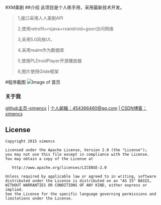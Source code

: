 #XM美剧
##介绍
此项目是个人练手用，采用最新技术开发。
>1,接口采用人人美剧API
>
>2,使用retrofit+rxjava+rxandroid+gson访问网络
>
>3,采用5.0风格UI，
>
>4,采用realm作为数据库
>
>5,使用PLDroidPlayer开源播放器
>
>6,图片使用Glide框架

#程序截图
![Image of 首页](https://github.com/ximencx/xmvideo/blob/master/screenshot/home1.gif)


### 关于我

<a  href="https://github.com/ximencx" target="_blank">github主页-ximencx</a> | <a href="mailto:454366460@qq.com" target="_blank">个人邮箱：454366460@qq.com</a> |<a href="http://blog.csdn.net/ximencx" target="_blank"> CSDN博客：ximencx</a> 

## License

    Copyright 2015 ximencx

    Licensed under the Apache License, Version 2.0 (the "License");
    you may not use this file except in compliance with the License.
    You may obtain a copy of the License at

       http://www.apache.org/licenses/LICENSE-2.0

    Unless required by applicable law or agreed to in writing, software
    distributed under the License is distributed on an "AS IS" BASIS,
    WITHOUT WARRANTIES OR CONDITIONS OF ANY KIND, either express or implied.
    See the License for the specific language governing permissions and
    limitations under the License.



